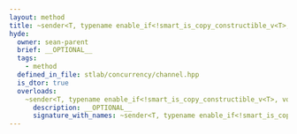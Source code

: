 ```yaml
---
layout: method
title: ~sender<T, typename enable_if<!smart_is_copy_constructible_v<T>, void>::type>
hyde:
  owner: sean-parent
  brief: __OPTIONAL__
  tags:
    - method
  defined_in_file: stlab/concurrency/channel.hpp
  is_dtor: true
  overloads:
    ~sender<T, typename enable_if<!smart_is_copy_constructible_v<T>, void>::type>():
      description: __OPTIONAL__
      signature_with_names: ~sender<T, typename enable_if<!smart_is_copy_constructible_v<T>, void>::type>()
---
```

